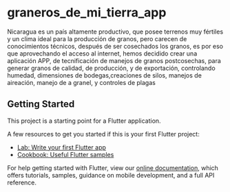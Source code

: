 # graneros_de_mi_tierra_app

Nicaragua es un país altamente productivo, que posee terrenos muy fértiles y un clima ideal para la producción de granos, pero carecen de conocimientos técnicos, después de ser cosechados los granos, es por eso que aprovechando el acceso al internet, hemos decidido crear una aplicación APP, de tecnificación de manejos de granos postcosechas, para generar granos de calidad, de producción, y de exportación, controlando humedad, dimensiones de bodegas,creaciones de silos, manejos de aireación, manejo de a granel, y controles de plagas

## Getting Started

This project is a starting point for a Flutter application.

A few resources to get you started if this is your first Flutter project:

- [Lab: Write your first Flutter app](https://flutter.dev/docs/get-started/codelab)
- [Cookbook: Useful Flutter samples](https://flutter.dev/docs/cookbook)

For help getting started with Flutter, view our
[online documentation](https://flutter.dev/docs), which offers tutorials,
samples, guidance on mobile development, and a full API reference.
